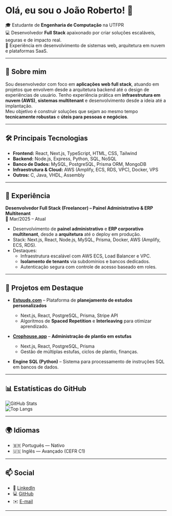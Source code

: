 # Olá, eu sou o João Roberto! 👋

🎓 Estudante de **Engenharia de Computação** na UTFPR  
💻 Desenvolvedor **Full Stack** apaixonado por criar soluções escaláveis, seguras e de impacto real.  
🚀 Experiência em desenvolvimento de sistemas web, arquitetura em nuvem e plataformas SaaS.

---

## 🔹 Sobre mim
Sou desenvolvedor com foco em **aplicações web full stack**, atuando em projetos que envolvem desde a arquitetura backend até o design de experiências de usuário. Tenho experiência prática em **infraestrutura em nuvem (AWS)**, **sistemas multitenant** e desenvolvimento desde a ideia até a implantação.  
Meu objetivo é construir soluções que sejam ao mesmo tempo **tecnicamente robustas** e **úteis para pessoas e negócios**.

---

## 🛠️ Principais Tecnologias

- **Frontend:** React, Next.js, TypeScript, HTML, CSS, Tailwind  
- **Backend:** Node.js, Express, Python, SQL, NoSQL  
- **Banco de Dados:** MySQL, PostgreSQL, Prisma ORM, MongoDB  
- **Infraestrutura & Cloud:** AWS (Amplify, ECS, RDS, VPC), Docker, VPS  
- **Outros:** C, Java, VHDL, Assembly  

---

## 💼 Experiência

**Desenvolvedor Full Stack (Freelancer) – Painel Administrativo & ERP Multitenant**  
📍 Mar/2025 – Atual  
- Desenvolvimento de **painel administrativo** e **ERP corporativo multitenant**, desde a **arquitetura** até o deploy em produção.  
- Stack: Next.js, React, Node.js, MySQL, Prisma, Docker, AWS (Amplify, ECS, RDS).  
- Destaques:
  - Infraestrutura escalável com AWS ECS, Load Balancer e VPC.  
  - **Isolamento de tenants** via subdomínios e bancos dedicados.  
  - Autenticação segura com controle de acesso baseado em roles.  

---

## 🚀 Projetos em Destaque

- [**Estuuds.com**](http://estuuds.com) – Plataforma de **planejamento de estudos personalizados**  
  - Next.js, React, PostgreSQL, Prisma, Stripe API  
  - Algoritmos de **Spaced Repetition** e **Interleaving** para otimizar aprendizado.  

- [**Crophouse.app**](http://crophouse.app) – **Administração de plantio em estufas**  
  - Next.js, React, PostgreSQL, Prisma  
  - Gestão de múltiplas estufas, ciclos de plantio, finanças.  

- **Engine SQL (Python)** – Sistema para processamento de instruções SQL em bancos de dados.  

---

## 📊 Estatísticas do GitHub

![GitHub Stats](https://github-readme-stats.vercel.app/api?username=joaorgoulart&show_icons=true&theme=tokyonight)  
![Top Langs](https://github-readme-stats.vercel.app/api/top-langs/?username=joaorgoulart&layout=compact&theme=tokyonight)

---

## 🌍 Idiomas
- 🇧🇷 Português — Nativo  
- 🇺🇸 Inglês — Avançado (CEFR C1)  

---

## 📫 Social

- 💼 [LinkedIn](https://linkedin.com/in/joaorgoulart)  
- 💻 [GitHub](https://github.com/joaorgoulart)  
- ✉️ [E-mail](mailto:joaorgoulartt@gmail.com)  

---
